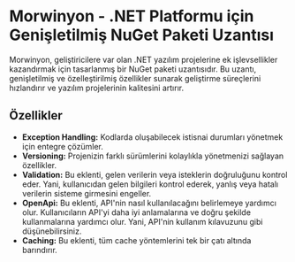 # Morwinyon - .NET Platformu için Genişletilmiş NuGet Paketi Uzantısı

Morwinyon, geliştiricilere var olan .NET yazılım projelerine ek işlevsellikler kazandırmak için tasarlanmış bir NuGet paketi uzantısıdır. Bu uzantı, genişletilmiş ve özelleştirilmiş özellikler sunarak geliştirme süreçlerini hızlandırır ve yazılım projelerinin kalitesini artırır.

## Özellikler

- **Exception Handling:** Kodlarda oluşabilecek istisnai durumları yönetmek için entegre çözümler.
- **Versioning:** Projenizin farklı sürümlerini kolaylıkla yönetmenizi sağlayan özellikler.
- **Validation:** Bu eklenti, gelen verilerin veya isteklerin doğruluğunu kontrol eder. Yani, kullanıcıdan gelen bilgileri kontrol ederek, yanlış veya hatalı verilerin sisteme girmesini engeller.
- **OpenApi:** Bu eklenti, API'nin nasıl kullanılacağını belirlemeye yardımcı olur. Kullanıcıların API'yi daha iyi anlamalarına ve doğru şekilde kullanmalarına yardımcı olur. Yani, API'nin kullanım kılavuzunu gibi düşünebilirsiniz.
- **Caching:** Bu eklenti, tüm cache yöntemlerini tek bir çatı altında barındırır.
